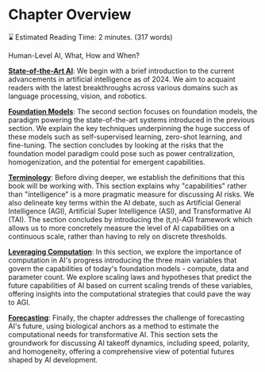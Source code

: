 # Chapter Overview

⌛ Estimated Reading Time: 2 minutes. (317 words)


Human-Level AI, What, How and When?

**[State-of-the-Art AI](1-State-of-the-Art-AI.md)**: We begin with a brief introduction to the current advancements in artificial intelligence as of 2024. We aim to acquaint readers with the latest breakthroughs across various domains such as language processing, vision, and robotics.

**[Foundation Models](2-Foundation-Models.md)**: The second section focuses on foundation models, the paradigm powering the state-of-the-art systems introduced in the previous section. We explain the key techniques underpinning the huge success of these models such as self-supervised learning, zero-shot learning, and fine-tuning. The section concludes by looking at the risks that the foundation model paradigm could pose such as power centralization, homogenization, and the potential for emergent capabilities.

**[Terminology](3-Terminology.md)**: Before diving deeper, we establish the definitions that this book will be working with. This section explains why "capabilities" rather than "intelligence" is a more pragmatic measure for discussing AI risks. We also delineate key terms within the AI debate, such as Artificial General Intelligence (AGI), Artificial Super Intelligence (ASI), and Transformative AI (TAI). The section concludes by introducing the (t,n)-AGI framework which allows us to more concretely measure the level of AI capabilities on a continuous scale, rather than having to rely on discrete thresholds.

**[Leveraging Computation](4-Leveraging-Computation.md)**: In this section, we explore the importance of computation in AI's progress introducing the three main variables that govern the capabilities of today's foundation models - compute, data and parameter count. We explore scaling laws and hypotheses that predict the future capabilities of AI based on current scaling trends of these variables, offering insights into the computational strategies that could pave the way to AGI.

**[Forecasting](5-Forecasting.md)**: Finally, the chapter addresses the challenge of forecasting AI's future, using biological anchors as a method to estimate the computational needs for transformative AI. This section sets the groundwork for discussing AI takeoff dynamics, including speed, polarity, and homogeneity, offering a comprehensive view of potential futures shaped by AI development.

<!--

``` mermaid
mindmap
    root((Capabilities))
        Chapter Overview
            State-of-the-Art AI
                Language
                Image Generation
                Multi & Cross Modality
                Robotics
                Playing Games
                Foundation Models
            Fine-tuning
            Limitations & Risks
            Terminology
        Capabilities vs. Intelligence
            Definitions of Advanced AI Systems
                Artificial Narrow Intelligence
                Artificial General Intelligence (AGI)
                Human-Level AI (HLAI)
                Transformative AI (TAI)
                Artificial Super Intelligence (ASI)
            t,n-AGI Framework
        Leveraging Computation
            The Bitter Lesson
            Scaling Laws
            Scaling Hypotheses
                Weak Scaling Hypothesis
                Strong Scaling Hypothesis
        Forecasting
            Zeroth-Order Forecasting
                Reference Classes
                Anchors
            First-Order Forecasting
                Current Trends Analysis
                Rate of Change Calculation
            Biological Anchors Framework
                Evolution Anchor
                Lifetime Anchor
                Neural Network Anchors
                Genome Anchor
            Affordability of Compute
        Takeoff
            Speed
                Slow Takeoff
                Fast Takeoff
            Continuity
                Continuous Takeoff
                Discontinuous Takeoff
            Similarity
                Homogeneous Takeoff
                Heterogeneous Takeoff
            Polarity
                Unipolar Takeoff
                Multipolar Takeoff
        Appendices
            Expert Opinions
                Surveys
                Expert Quotes
                Prediction Markets
            Discussions on LLMs
                Empirical Insufficiency
                Shallow Understanding
                Structural Inadequacy
                Differences with the Brain
                Reasons to Continue Scaling LLMs
            Trends
                Compute Trends
                Model Size Trends
                Algorithmic Trends
                Data Trends
```


-->

